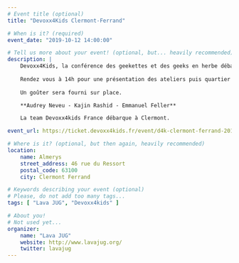 ```yaml
---
# Event title (optional)
title: "Devoxx4Kids Clermont-Ferrand"

# When is it? (required)
event_date: "2019-10-12 14:00:00"

# Tell us more about your event! (optional, but... heavily recommended)
description: |
    Devoxx4Kids, la conférence des geekettes et des geeks en herbe débarque à Clermont-Ferrand ! L'occasion pour les enfants de 8 à 12 ans de découvrir de manière ludique la programmation et la robotique avec des outils adaptés à leur âge !
    
    Rendez vous à 14h pour une présentation des ateliers puis quartier libre pour les parents jusqu'à 17h où nous nous retrouvons tous ensemble pour les démos !
    
    Un goûter sera fourni sur place.

    **Audrey Neveu - Kajin Rashid - Emmanuel Feller**

    La team Devoxx4kids France débarque à Clermont.

event_url: https://ticket.devoxx4kids.fr/event/d4k-clermont-ferrand-2019

# Where is it? (optional, but then again, heavily recommended)
location:
    name: Almerys
    street_address: 46 rue du Ressort
    postal_code: 63100
    city: Clermont Ferrand

# Keywords describing your event (optional)
# Please, do not add too many tags...
tags: [ "Lava JUG", "Devoxx4kids" ]

# About you!
# Not used yet...
organizer:
    name: "Lava JUG"
    website: http://www.lavajug.org/
    twitter: lavajug
---
```

